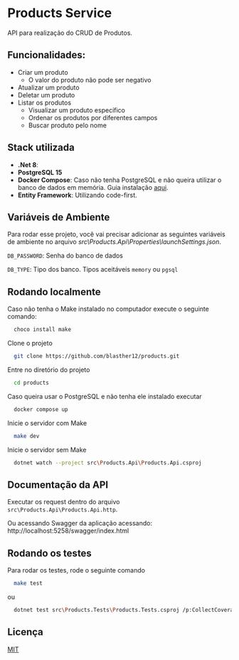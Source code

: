 
# Products Service

API para realização do CRUD de Produtos.

## Funcionalidades:

- Criar um produto
  - O valor do produto não pode ser negativo
- Atualizar um produto
- Deletar um produto
- Listar os produtos
  - Visualizar um produto específico
  - Ordenar os produtos por diferentes campos
  - Buscar produto pelo nome
## Stack utilizada

- **.Net 8**: 
- **PostgreSQL 15**
- **Docker Compose**: Caso não tenha PostgreSQL e não queira utilizar o banco de dados em memória. Guia instalação [aqui](https://docs.docker.com/desktop/install/windows-install/).
- **Entity Framework**: Utilizando code-first.


## Variáveis de Ambiente

Para rodar esse projeto, você vai precisar adicionar as seguintes variáveis de ambiente no arquivo *src\Products.Api\Properties\launchSettings.json*.

`DB_PASSWORD`: Senha do banco de dados

`DB_TYPE`: Tipo dos banco. Tipos aceitáveis `memory` ou `pgsql`


## Rodando localmente

Caso não tenha o Make instalado no computador execute o seguinte comando:

```bash
  choco install make
```

Clone o projeto

```bash
  git clone https://github.com/blasther12/products.git
```

Entre no diretório do projeto

```bash
  cd products
```

Caso queira usar o PostgreSQL e não tenha ele instalado executar

```bash
  docker compose up
```

Inicie o servidor com Make

```bash
  make dev
```

Inicie o servidor sem Make

```bash
  dotnet watch --project src\Products.Api\Products.Api.csproj
```

## Documentação da API

Executar os request dentro do arquivo `src\Products.Api\Products.Api.http`.

Ou acessando Swagger da aplicação acessando: http://localhost:5258/swagger/index.html


## Rodando os testes

Para rodar os testes, rode o seguinte comando

```bash
  make test
```

ou 

```bash
  dotnet test src\Products.Tests\Products.Tests.csproj /p:CollectCoverage=true
```
## Licença

[MIT](https://choosealicense.com/licenses/mit/)

